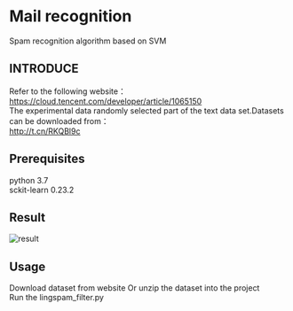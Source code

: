 # Mail recognition
Spam recognition algorithm based on SVM
## INTRODUCE
Refer to the following website：  
https://cloud.tencent.com/developer/article/1065150  
The experimental data randomly selected part of the text data set.Datasets can be downloaded from：  
http://t.cn/RKQBl9c  
## Prerequisites  
  python 3.7  
  sckit-learn 0.23.2  
## Result 
  ![result](https://github.com/zengzhengqi/Mail-recognition/blob/main/result.png)  
## Usage  
   Download dataset from website Or unzip the dataset into the project   
   Run the lingspam_filter.py
